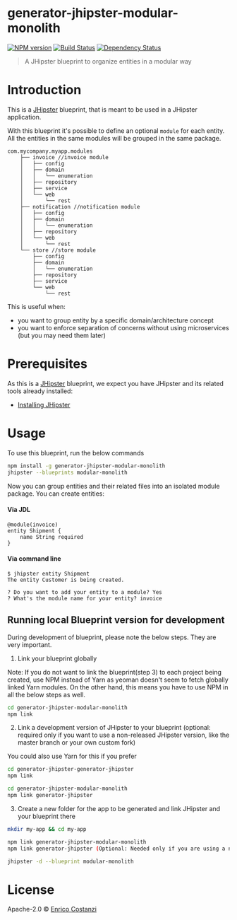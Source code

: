 # generator-jhipster-modular-monolith
[![NPM version][npm-image]][npm-url] [![Build Status][github-actions-image]][github-actions-url] [![Dependency Status][daviddm-image]][daviddm-url]
> A JHipster blueprint to organize entities in a modular way

# Introduction

This is a [JHipster](https://www.jhipster.tech/) blueprint, that is meant to be used in a JHipster application.

With this blueprint it's possible to define an optional `module` for each entity. All the entities in the same modules
will be grouped in the same package.

```
com.mycompany.myapp.modules
    ├── invoice //invoice module
    │   ├── config
    │   ├── domain
    │   │   └── enumeration
    │   ├── repository
    │   ├── service
    │   └── web
    │       └── rest
    ├── notification //notification module
    │   ├── config
    │   ├── domain
    │   │   └── enumeration
    │   ├── repository
    │   └── web
    │       └── rest
    └── store //store module
        ├── config
        ├── domain
        │   └── enumeration
        ├── repository
        ├── service
        └── web
            └── rest
```

This is useful when:
- you want to group entity by a specific domain/architecture concept
- you want to enforce separation of concerns without using microservices (but you may need them later)

# Prerequisites

As this is a [JHipster](https://www.jhipster.tech/) blueprint, we expect you have JHipster and its related tools already installed:

- [Installing JHipster](https://www.jhipster.tech/installation/)

# Usage

To use this blueprint, run the below commands

```bash
npm install -g generator-jhipster-modular-monolith
jhipster --blueprints modular-monolith
```

Now you can group entities and their related files into an isolated module package. You can create entities:

#### Via JDL

```
@module(invoice)
entity Shipment {
    name String required
}
```

#### Via command line

```
$ jhipster entity Shipment
The entity Customer is being created.

? Do you want to add your entity to a module? Yes
? What's the module name for your entity? invoice

```

## Running local Blueprint version for development

During development of blueprint, please note the below steps. They are very important.

1. Link your blueprint globally 

Note: If you do not want to link the blueprint(step 3) to each project being created, use NPM instead of Yarn as yeoman doesn't seem to fetch globally linked Yarn modules. On the other hand, this means you have to use NPM in all the below steps as well.

```bash
cd generator-jhipster-modular-monolith
npm link
```

2. Link a development version of JHipster to your blueprint (optional: required only if you want to use a non-released JHipster version, like the master branch or your own custom fork)

You could also use Yarn for this if you prefer

```bash
cd generator-jhipster-generator-jhipster
npm link

cd generator-jhipster-modular-monolith
npm link generator-jhipster
```

3. Create a new folder for the app to be generated and link JHipster and your blueprint there

```bash
mkdir my-app && cd my-app

npm link generator-jhipster-modular-monolith
npm link generator-jhipster (Optional: Needed only if you are using a non-released JHipster version)

jhipster -d --blueprint modular-monolith

```

# License

Apache-2.0 © [Enrico Costanzi]()


[npm-image]: https://img.shields.io/npm/v/generator-jhipster-modular-monolith.svg
[npm-url]: https://npmjs.org/package/generator-jhipster-modular-monolith
[github-actions-image]: https://github.com/ecostanzi/generator-jhipster-modular-monolith/workflows/Build/badge.svg
[github-actions-url]: https://github.com/ecostanzi/generator-jhipster-modular-monolith/actions
[daviddm-image]: https://david-dm.org/ecostanzi/generator-jhipster-modular-monolith.svg?theme=shields.io
[daviddm-url]: https://david-dm.org/ecostanzi/generator-jhipster-modular-monolith
